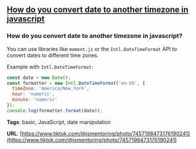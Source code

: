 ## [How do you convert date to another timezone in javascript](#how-do-you-convert-date-to-another-timezone-in-javascript)

### How do you convert date to another timezone in javascript?

You can use libraries like `moment.js` or the `Intl.DateTimeFormat` API to convert dates to different time zones.

Example with `Intl.DateTimeFormat`:

```javascript
const date = new Date();
const formatter = new Intl.DateTimeFormat('en-US', {
  timeZone: 'America/New_York',
  hour: 'numeric',
  minute: 'numeric'
});
console.log(formatter.format(date));
```

**Tags**: basic, JavaScript, date manipulation

**URL**: [https://www.tiktok.com/@jsmentoring/photo/7457198473176190241](https://www.tiktok.com/@jsmentoring/photo/7457198473176190241)
